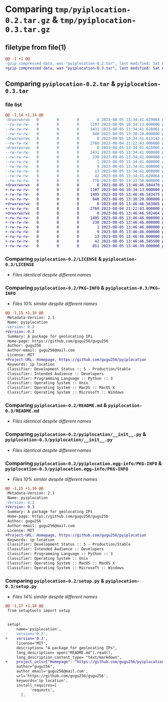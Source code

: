 # Comparing `tmp/pyiplocation-0.2.tar.gz` & `tmp/pyiplocation-0.3.tar.gz`

## filetype from file(1)

```diff
@@ -1 +1 @@
-gzip compressed data, was "pyiplocation-0.2.tar", last modified: Sat Aug  5 13:34:41 2023, max compression
+gzip compressed data, was "pyiplocation-0.3.tar", last modified: Sat Aug  5 13:46:46 2023, max compression
```

## Comparing `pyiplocation-0.2.tar` & `pyiplocation-0.3.tar`

### file list

```diff
@@ -1,14 +1,14 @@
-drwxrwxrwx   0        0        0        0 2023-08-05 13:34:41.629064 pyiplocation-0.2/
--rw-rw-rw-   0        0        0     1107 2023-08-04 10:34:13.000000 pyiplocation-0.2/LICENSE
--rw-rw-rw-   0        0        0     1431 2023-08-05 13:34:41.628061 pyiplocation-0.2/PKG-INFO
--rw-rw-rw-   0        0        0      840 2023-08-05 13:30:20.000000 pyiplocation-0.2/README.md
-drwxrwxrwx   0        0        0        0 2023-08-05 13:34:41.613143 pyiplocation-0.2/pyiplocation/
--rw-rw-rw-   0        0        0     2760 2023-08-04 21:22:43.000000 pyiplocation-0.2/pyiplocation/__init__.py
-drwxrwxrwx   0        0        0        0 2023-08-05 13:34:41.625066 pyiplocation-0.2/pyiplocation.egg-info/
--rw-rw-rw-   0        0        0     1431 2023-08-05 13:34:41.000000 pyiplocation-0.2/pyiplocation.egg-info/PKG-INFO
--rw-rw-rw-   0        0        0      230 2023-08-05 13:34:41.000000 pyiplocation-0.2/pyiplocation.egg-info/SOURCES.txt
--rw-rw-rw-   0        0        0        1 2023-08-05 13:34:41.000000 pyiplocation-0.2/pyiplocation.egg-info/dependency_links.txt
--rw-rw-rw-   0        0        0        9 2023-08-05 13:34:41.000000 pyiplocation-0.2/pyiplocation.egg-info/requires.txt
--rw-rw-rw-   0        0        0       13 2023-08-05 13:34:41.000000 pyiplocation-0.2/pyiplocation.egg-info/top_level.txt
--rw-rw-rw-   0        0        0       42 2023-08-05 13:34:41.629064 pyiplocation-0.2/setup.cfg
--rw-rw-rw-   0        0        0      776 2023-08-05 13:33:56.000000 pyiplocation-0.2/setup.py
+drwxrwxrwx   0        0        0        0 2023-08-05 13:46:46.584478 pyiplocation-0.3/
+-rw-rw-rw-   0        0        0     1107 2023-08-04 10:34:13.000000 pyiplocation-0.3/LICENSE
+-rw-rw-rw-   0        0        0     1495 2023-08-05 13:46:46.583475 pyiplocation-0.3/PKG-INFO
+-rw-rw-rw-   0        0        0      840 2023-08-05 13:30:20.000000 pyiplocation-0.3/README.md
+drwxrwxrwx   0        0        0        0 2023-08-05 13:46:46.563865 pyiplocation-0.3/pyiplocation/
+-rw-rw-rw-   0        0        0     2760 2023-08-04 21:22:43.000000 pyiplocation-0.3/pyiplocation/__init__.py
+drwxrwxrwx   0        0        0        0 2023-08-05 13:46:46.582464 pyiplocation-0.3/pyiplocation.egg-info/
+-rw-rw-rw-   0        0        0     1495 2023-08-05 13:46:46.000000 pyiplocation-0.3/pyiplocation.egg-info/PKG-INFO
+-rw-rw-rw-   0        0        0      230 2023-08-05 13:46:46.000000 pyiplocation-0.3/pyiplocation.egg-info/SOURCES.txt
+-rw-rw-rw-   0        0        0        1 2023-08-05 13:46:46.000000 pyiplocation-0.3/pyiplocation.egg-info/dependency_links.txt
+-rw-rw-rw-   0        0        0        9 2023-08-05 13:46:46.000000 pyiplocation-0.3/pyiplocation.egg-info/requires.txt
+-rw-rw-rw-   0        0        0       13 2023-08-05 13:46:46.000000 pyiplocation-0.3/pyiplocation.egg-info/top_level.txt
+-rw-rw-rw-   0        0        0       42 2023-08-05 13:46:46.585500 pyiplocation-0.3/setup.cfg
+-rw-rw-rw-   0        0        0      851 2023-08-05 13:46:39.000000 pyiplocation-0.3/setup.py
```

### Comparing `pyiplocation-0.2/LICENSE` & `pyiplocation-0.3/LICENSE`

 * *Files identical despite different names*

### Comparing `pyiplocation-0.2/PKG-INFO` & `pyiplocation-0.3/PKG-INFO`

 * *Files 10% similar despite different names*

```diff
@@ -1,15 +1,16 @@
 Metadata-Version: 2.1
 Name: pyiplocation
-Version: 0.2
+Version: 0.3
 Summary: A package for geolocating IPs
 Home-page: https://github.com/gugu256/gugu256
 Author: gugu256
 Author-email: gugu256@mail.com
 License: MIT
+Project-URL: Homepage, https://github.com/gugu256/pyiplocation
 Keywords: ip location
 Classifier: Development Status :: 5 - Production/Stable
 Classifier: Intended Audience :: Developers
 Classifier: Programming Language :: Python :: 3
 Classifier: Operating System :: Unix
 Classifier: Operating System :: MacOS :: MacOS X
 Classifier: Operating System :: Microsoft :: Windows
```

### Comparing `pyiplocation-0.2/README.md` & `pyiplocation-0.3/README.md`

 * *Files identical despite different names*

### Comparing `pyiplocation-0.2/pyiplocation/__init__.py` & `pyiplocation-0.3/pyiplocation/__init__.py`

 * *Files identical despite different names*

### Comparing `pyiplocation-0.2/pyiplocation.egg-info/PKG-INFO` & `pyiplocation-0.3/pyiplocation.egg-info/PKG-INFO`

 * *Files 10% similar despite different names*

```diff
@@ -1,15 +1,16 @@
 Metadata-Version: 2.1
 Name: pyiplocation
-Version: 0.2
+Version: 0.3
 Summary: A package for geolocating IPs
 Home-page: https://github.com/gugu256/gugu256
 Author: gugu256
 Author-email: gugu256@mail.com
 License: MIT
+Project-URL: Homepage, https://github.com/gugu256/pyiplocation
 Keywords: ip location
 Classifier: Development Status :: 5 - Production/Stable
 Classifier: Intended Audience :: Developers
 Classifier: Programming Language :: Python :: 3
 Classifier: Operating System :: Unix
 Classifier: Operating System :: MacOS :: MacOS X
 Classifier: Operating System :: Microsoft :: Windows
```

### Comparing `pyiplocation-0.2/setup.py` & `pyiplocation-0.3/setup.py`

 * *Files 14% similar despite different names*

```diff
@@ -1,17 +1,18 @@
 from setuptools import setup
 
 
 setup(
     name='pyiplocation',
-    version='0.2',
+    version='0.3',
     license='MIT',
     description= "A package for geolocating IPs",
     long_description= open("README.md").read(),
     long_description_content_type= "text/markdown",
+    project_urls={"Homepage": "https://github.com/gugu256/pyiplocation"},
     author="gugu256",
     author_email='gugu256@mail.com',
     url='https://github.com/gugu256/gugu256',
     keywords='ip location',
     install_requires=[
           'requests',
       ],
```

